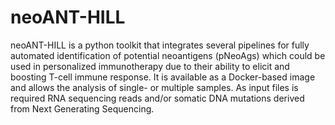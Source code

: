 # neoANT-HILL

neoANT-HILL is a python toolkit that integrates several pipelines for fully automated identification of potential neoantigens (pNeoAgs) which could be used in personalized immunotherapy due to their ability to elicit and boosting T-cell immune response. It is available as a Docker-based image and allows the analysis of single- or multiple samples. As input files is required RNA sequencing reads and/or somatic DNA mutations derived from Next Generating Sequencing.


